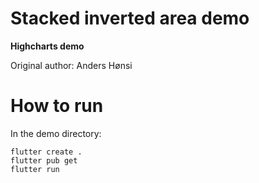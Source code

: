 # Stacked inverted area demo

**Highcharts demo**


Original author: Anders Hønsi

# How to run

In the demo directory:

```
flutter create .
flutter pub get
flutter run
```

